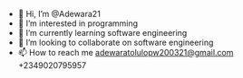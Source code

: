 - 👋 Hi, I’m @Adewara21
- 👀 I’m interested in programming 
- 🌱 I’m currently learning software engineering 
- 💞️ I’m looking to collaborate on software engineering 
- 📫 How to reach me adewaratolulopw200321@gmail.com
+2349020795957

<!---
Adewara21/Adewara21 is a ✨ special ✨ repository because its `README.md` (this file) appears on your GitHub profile.
You can click the Preview link to take a look at your changes.
--->

